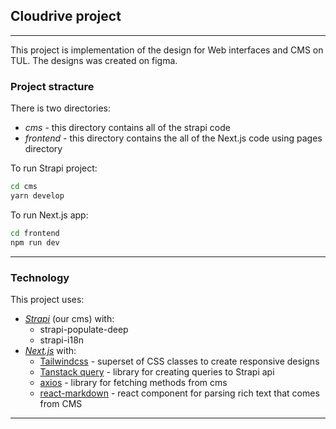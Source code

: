 ## Cloudrive project
---
This project is implementation of the design for Web interfaces and CMS on TUL. The designs was created on figma.

### Project stracture
There is two directories:
- *cms* - this directory contains all of the strapi code
- *frontend* - this directory contains the all of the Next.js code using pages directory

To run Strapi project:
```sh
cd cms
yarn develop
```

To run Next.js app:
```sh
cd frontend
npm run dev
```

---
### Technology
This project uses:
- [*Strapi*](https://strapi.io/) (our cms) with:
  - strapi-populate-deep
  - strapi-i18n
- [*Next.js*](https://nextjs.org/) with:
  - [Tailwindcss](https://tailwindcss.com/) - superset of CSS classes to create responsive designs
  - [Tanstack query](https://tanstack.com/query/latest) - library for creating queries to Strapi api
  - [axios](https://github.com/axios/axios) - library for fetching methods from cms
  - [react-markdown](https://github.com/remarkjs/react-markdown#readme) - react component for parsing rich text that comes from CMS

---